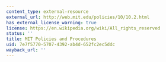 ```yaml
---
content_type: external-resource
external_url: http://web.mit.edu/policies/10/10.2.html
has_external_license_warning: true
license: https://en.wikipedia.org/wiki/All_rights_reserved
status: ''
title: MIT Policies and Procedures
uid: 7e7f5770-5707-4392-ab4d-652fc2ec5ddc
wayback_url: ''
---
```

